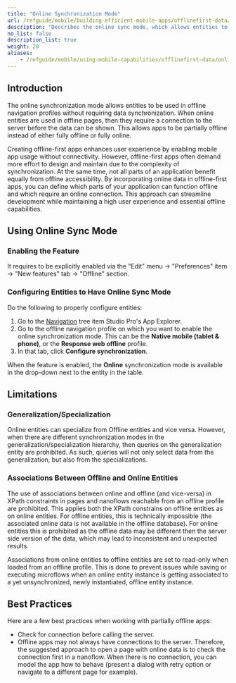```yaml
---
title: "Online Synchronization Mode"
url: /refguide/mobile/building-efficient-mobile-apps/offlinefirst-data/online-sync-mode/
description: "Describes the online sync mode, which allows entities to be used in offline navigation profiles without requiring data. synchronization"
no_list: false
description_list: true 
weight: 20
aliases:
    - /refguide/mobile/using-mobile-capabilities/offlinefirst-data/online-sync-mode/
---
```


## Introduction

The online synchronization mode allows entities to be used in offline navigation profiles without requiring data synchronization. When online entities are used in offline pages, then they require a connection to the server before the data can be shown. This allows apps to be partially offline instead of either fully offline or fully online.

Creating offline-first apps enhances user experience by enabling mobile app usage without connectivity. However, offline-first apps often demand more effort to design and maintain due to the complexity of synchronization. At the same time, not all parts of an application benefit equally from offline accessibility. By incorporating online data in offline-first apps, you can define which parts of your application can function offline and which require an online connection. This approach can streamline development while maintaining a high user experience and essential offline capabilities.

## Using Online Sync Mode

### Enabling the Feature

It requires to be explicitly enabled via the "Edit" menu -> "Preferences" item -> "New features" tab -> "Offline" section.

### Configuring Entities to Have Online Sync Mode

Do the following to properly configure entities:

1. Go to the [Navigation](/refguide/navigation/) tree item Studio Pro's App Explorer. 
1. Go to the offline navigation profile on which you want to enable the online synchronization mode. This can be the **Native mobile (tablet & phone)**, or the **Response web offline** profile. 
1. In that tab, click **Configure synchronization**. 

When the feature is enabled, the **Online** synchronization mode is available in the drop-down next to the entity in the table.

## Limitations

### Generalization/Specialization

Online entities can specialize from Offline entities and vice versa. However, when there are different synchronization modes in the generalization/specialization hierarchy, then queries on the generalization entity are prohibited. As such, queries will not only select data from the generalization, but also from the specializations.

### Associations Between Offline and Online Entities

The use of associations between online and offline (and vice-versa) in XPath constraints in pages and nanoflows reachable from an offline profile are prohibited. This applies both the XPath constrains on offline entities as on online entities. For offline entities, this is technically impossible (the associated online data is not available in the offline database). For online entities this is prohibited as the offline data may be different then the server side version of the data, which may lead to inconsistent and unexpected results.

Associations from online entities to offline entities are set to read-only when loaded from an offline profile. This is done to prevent issues while saving or executing microflows when an online entity instance is getting associated to a yet unsynchronized, newly instantiated, offline entity instance.

## Best Practices

Here are a few best practices when working with partially offline apps:

* Check for connection before calling the server.
* Offline apps may not always have connections to the server. Therefore, the suggested approach to open a page with online data is to check the connection first in a nanoflow. When there is no connection, you can model the app how to behave (present a dialog with retry option or navigate to a different page for example).

